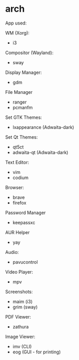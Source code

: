 # arch
App used:

WM (Xorg):
  - i3

Compositor (Wayland):
  - sway

Display Manager:
  - gdm

File Manager
  - ranger
  - pcmanfm

Set GTK Themes:
  - lxappearance (Adwaita-dark)

Set Qt Themes:
  - qt5ct
  - adwaita-qt (Adwaita-dark)

Text Editor:
  - vim
  - codium

Browser:
  - brave
  - firefox

Password Manager
  - keepassxc

AUR Helper
  - yay

Audio:
  - pavucontrol

Video Player:
  - mpv

Screenshots:
  - maim (i3)
  - grim (sway)

PDF Viewer:
  - zathura

Image Viewer:
  - imv (CLI)
  - eog (GUI - for printing)






